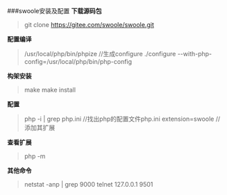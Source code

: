 ###swoole安装及配置
**下载源码包**
>git clone https://gitee.com/swoole/swoole.git

**配置编译**
>/usr/local/php/bin/phpize    //生成configure
>./configure --with-php-config=/usr/local/php/bin/php-config

**构架安装**
>make
>make install

**配置**
>php -i | grep php.ini   //找出php的配置文件php.ini
>extension=swoole    //添加其扩展

**查看扩展**
>php -m

**其他命令**
>netstat -anp | grep 9000
>telnet 127.0.0.1 9501


